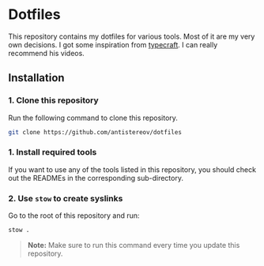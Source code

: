 # Dotfiles

This repository contains my dotfiles for various tools. Most of it are my very own decisions. I got some inspiration from [typecraft](https://www.youtube.com/@typecraft_dev). I can really recommend his videos.

## Installation

### 1. Clone this repository

Run the following command to clone this repository.

```bash
git clone https://github.com/antistereov/dotfiles
```

### 1. Install required tools

If you want to use any of the tools listed in this repository, you should check out the READMEs in the corresponding sub-directory.

### 2. Use `stow` to create syslinks

Go to the root of this repository and run:

```bash
stow .
```

> **Note:** Make sure to run this command every time you update this repository.
